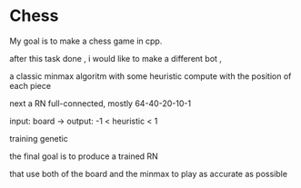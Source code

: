 # Chess

My goal is to make a chess game in cpp.

after this task done , i would like to make a different bot ,

a classic minmax algoritm with some heuristic compute
with the position of each piece

next a RN full-connected,
mostly 64-40-20-10-1

input: board -> output: -1 < heuristic < 1

training genetic


the final goal is to produce a trained RN

that use both of the board and the minmax to play as accurate
as possible
